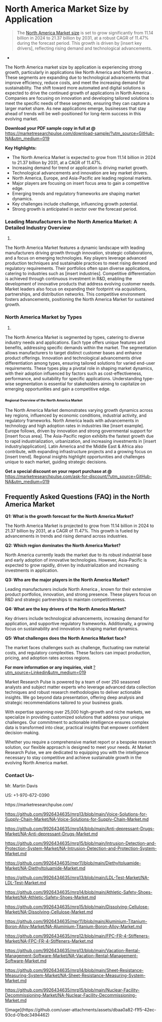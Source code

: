 <h1>North America  Market&nbsp;Size by Application</h1><blockquote><p>The <a href="https://marketresearchpulse.com/download-sample/?utm_source=GitHub-NA&amp;utm_medium=019">North America  Market size</a> is set to grow significantly from 11.14 billion in 2024 to 21.37 billion by 2031, at a robust CAGR of 11.47% during the forecast period. This growth is driven by [insert key drivers], reflecting rising demand and technological advancements.</p></blockquote><ul><li></li></ul><p>The North America  market size by application is experiencing strong growth, particularly in applications like North America  and North America . These segments are expanding due to technological advancements that improve efficiency, reduce costs, and meet the increasing demand for sustainability. The shift toward more automated and digital solutions is expected to drive the continued growth of applications in North America . Companies are focusing on innovation and developing tailored solutions to meet the specific needs of these segments, ensuring they can capture a larger market share. As new applications emerge, businesses that stay ahead of trends will be well-positioned for long-term success in this evolving market.</p><p><strong>Download your PDF sample copy in full at @ </strong><a href="https://marketresearchpulse.com/download-sample/?utm_source=GitHub-NA&amp;utm_medium=019">https://marketresearchpulse.com/download-sample/?utm_source=GitHub-NA&amp;utm_medium=019</a></p><p><strong>Key Highlights: </strong></p><ul><li>The North America  Market is expected to grow from 11.14 billion in 2024 to 21.37 billion by 2031, at a CAGR of 11.47%.</li><li>Increasing demand for trend or application is driving market growth.</li><li>Technological advancements and innovation are key market drivers.</li><li>North America, Europe, and Asia-Pacific are leading regional markets.</li><li>Major players are focusing on insert focus area to gain a competitive edge.</li><li>Emerging trends and regulatory frameworks are shaping market dynamics.</li><li>Key challenges include challenge, influencing growth potential.</li><li>Strong growth is anticipated in sector over the forecast period.</li></ul><h3>Leading Manufacturers in the North America  Market: A Detailed Industry Overview</h3><ol><li></li></ol><div class="flex max-w-full flex-col flex-grow"><div class="min-h-8 text-message flex w-full flex-col items-end gap-2 whitespace-normal break-words [.text-message+&amp;]:mt-5" dir="auto" data-message-author-role="assistant" data-message-id="fd8432e4-4910-450d-b182-61b7bfb0a01f" data-message-model-slug="gpt-4o"><div class="flex w-full flex-col gap-1 empty:hidden first:pt-[3px]"><div class="markdown prose w-full break-words dark:prose-invert light"><p>The North America  Market features a dynamic landscape with leading manufacturers driving growth through innovation, strategic collaborations, and a focus on emerging technologies. Key players leverage advanced production techniques and sustainable practices to meet rising demand and regulatory requirements. Their portfolios often span diverse applications, catering to industries such as [insert industries]. Competitive differentiation is achieved through continuous investment in R&amp;D, enabling the development of innovative products that address evolving customer needs. Market leaders also focus on expanding their footprint via acquisitions, partnerships, and distribution networks. This competitive environment fosters advancements, positioning the North America  Market for sustained growth.</p></div></div></div></div><h3>North America  Market by Types</h3><ol><li></li></ol><div class="flex max-w-full flex-col flex-grow"><div class="min-h-8 text-message flex w-full flex-col items-end gap-2 whitespace-normal break-words [.text-message+&amp;]:mt-5" dir="auto" data-message-author-role="assistant" data-message-id="084470be-0bb7-4664-bddf-5156b4f41249" data-message-model-slug="gpt-4o-mini"><div class="flex w-full flex-col gap-1 empty:hidden first:pt-[3px]"><div class="markdown prose w-full break-words dark:prose-invert light"><p>The North America  Market is segmented by types, catering to diverse industry needs and applications. Each type offers unique features and benefits, addressing specific demands within the market. The segmentation allows manufacturers to target distinct customer bases and enhance product offerings. Innovation and technological advancements drive differentiation among types, ensuring tailored solutions for varied end-user requirements. These types play a pivotal role in shaping market dynamics, with their adoption influenced by factors such as cost-effectiveness, performance, and suitability for specific applications. Understanding type-wise segmentation is essential for stakeholders aiming to capitalize on emerging opportunities and gain a competitive edge.</p></div></div></div></div><h3><span style="font-size: 11px;">Regional Overview of the North America  Market</span></h3><div class="flex max-w-full flex-col flex-grow"><div class="min-h-8 text-message flex w-full flex-col items-end gap-2 whitespace-normal break-words [.text-message+&amp;]:mt-5" dir="auto" data-message-author-role="assistant" data-message-id="e9038762-ce64-4e30-91c9-9bd413514231" data-message-model-slug="gpt-4o-mini"><div class="flex w-full flex-col gap-1 empty:hidden first:pt-[3px]"><div class="markdown prose w-full break-words dark:prose-invert light"><p>The North America  Market demonstrates varying growth dynamics across key regions, influenced by economic conditions, industrial activity, and regulatory frameworks. North America leads with advancements in technology and high adoption rates in industries like [insert example]. Europe follows, driven by innovation and strong governmental support for [insert focus area]. The Asia-Pacific region exhibits the fastest growth due to rapid industrialization, urbanization, and increasing investments in [insert industry/application]. Latin America and the Middle East &amp; Africa also contribute, with expanding infrastructure projects and a growing focus on [insert trend]. Regional insights highlight opportunities and challenges unique to each market, guiding strategic decisions.</p></div></div></div></div><p><strong>Get a special discount on your report purchase at @ </strong><a href="https://marketresearchpulse.com/ask-for-discount/?utm_source=GitHub-NA&amp;utm_medium=019">https://marketresearchpulse.com/ask-for-discount/?utm_source=GitHub-NA&amp;utm_medium=019</a></p><h2>Frequently Asked Questions (FAQ) in the North America  Market</h2><p><strong>Q1: What is the growth forecast for the North America  Market?</strong></p><p>The North America  Market is projected to grow from 11.14 billion in 2024 to 21.37 billion by 2031, at a CAGR of 11.47%. This growth is fueled by advancements in trends and rising demand across industries.</p><p><strong>Q2: Which region dominates the North America  Market?</strong></p><p>North America currently leads the market due to its robust industrial base and early adoption of innovative technologies. However, Asia-Pacific is expected to grow rapidly, driven by industrialization and increasing investments in application.</p><p><strong>Q3: Who are the major players in the North America  Market?</strong></p><p>Leading manufacturers include North America , known for their extensive product portfolios, innovation, and strong presence. These players focus on R&amp;D and strategic partnerships to maintain competitiveness.</p><p><strong>Q4: What are the key drivers of the North America  Market?</strong></p><p>Key drivers include technological advancements, increasing demand for application, and supportive regulatory frameworks. Additionally, a growing focus on sustainability and innovation is shaping market dynamics.</p><p><strong>Q5: What challenges does the North America  Market face?</strong></p><p>The market faces challenges such as challenge, fluctuating raw material costs, and regulatory complexities. These factors can impact production, pricing, and adoption rates across regions.</p><p><strong>For more information or any inquiries, visit&nbsp;</strong><a href="?utm_source=Linkedin&utm_medium=019">?utm_source=Linkedin&utm_medium=019</a></p><p>Market Research Pulse is powered by a team of over 250 seasoned analysts and subject matter experts who leverage advanced data collection techniques and robust research methodologies to deliver actionable insights. We go beyond data presentation, offering deep analysis and strategic recommendations tailored to your business goals.</p><p>With expertise spanning over 25,000 high-growth and niche markets, we specialize in providing customized solutions that address your unique challenges. Our commitment to actionable intelligence ensures complex data is transformed into clear, practical insights that empower confident decision-making.</p><p>Whether you require a comprehensive market report or a bespoke research solution, our flexible approach is designed to meet your needs. At Market Research Pulse, we are dedicated to equipping you with the intelligence necessary to stay competitive and achieve sustainable growth in the evolving North America  market.</p><h3><strong>Contact Us-</strong></h3><p>Mr. Martin Davis</p><p>US: +1-970-672-0390</p><p>https://marketresearchpulse.com/</p><p><a href="https://github.com/9926434635/mrp13/blob/main/Voice-Solutions-for-Supply-Chain-Market/NA-Voice-Solutions-for-Supply-Chain-Market.md">https://github.com/9926434635/mrp13/blob/main/Voice-Solutions-for-Supply-Chain-Market/NA-Voice-Solutions-for-Supply-Chain-Market.md</a></p><p><a href="https://github.com/9926434635/mrp14/blob/main/Anti-depressant-Drugs-Market/NA-Anti-depressant-Drugs-Market.md">https://github.com/9926434635/mrp14/blob/main/Anti-depressant-Drugs-Market/NA-Anti-depressant-Drugs-Market.md</a></p><p><a href="https://github.com/9926434635/mrp15/blob/main/Intrusion-Detection-and-Protection-System-Market/NA-Intrusion-Detection-and-Protection-System-Market.md">https://github.com/9926434635/mrp15/blob/main/Intrusion-Detection-and-Protection-System-Market/NA-Intrusion-Detection-and-Protection-System-Market.md</a></p><p><a href="https://github.com/9926434635/mpr11/blob/main/Diethyltoluamide-Market/NA-Diethyltoluamide-Market.md">https://github.com/9926434635/mpr11/blob/main/Diethyltoluamide-Market/NA-Diethyltoluamide-Market.md</a></p><p><a href="https://github.com/9926434635/mrp13/blob/main/LDL-Test-Market/NA-LDL-Test-Market.md">https://github.com/9926434635/mrp13/blob/main/LDL-Test-Market/NA-LDL-Test-Market.md</a></p><p><a href="https://github.com/9926434635/mrp14/blob/main/Athletic-Safety-Shoes-Market/NA-Athletic-Safety-Shoes-Market.md">https://github.com/9926434635/mrp14/blob/main/Athletic-Safety-Shoes-Market/NA-Athletic-Safety-Shoes-Market.md</a></p><p><a href="https://github.com/9926434635/mrp15/blob/main/Dissolving-Cellulose-Market/NA-Dissolving-Cellulose-Market.md">https://github.com/9926434635/mrp15/blob/main/Dissolving-Cellulose-Market/NA-Dissolving-Cellulose-Market.md</a></p><p><a href="https://github.com/9926434635/mpr11/blob/main/Aluminium-Titanium-Boron-Alloy-Market/NA-Aluminium-Titanium-Boron-Alloy-Market.md">https://github.com/9926434635/mpr11/blob/main/Aluminium-Titanium-Boron-Alloy-Market/NA-Aluminium-Titanium-Boron-Alloy-Market.md</a></p><p><a href="https://github.com/9926434635/mrp12/blob/main/FPC-FR-4-Stiffeners-Market/NA-FPC-FR-4-Stiffeners-Market.md">https://github.com/9926434635/mrp12/blob/main/FPC-FR-4-Stiffeners-Market/NA-FPC-FR-4-Stiffeners-Market.md</a></p><p><a href="https://github.com/9926434635/mrp13/blob/main/Vacation-Rental-Management-Software-Market/NA-Vacation-Rental-Management-Software-Market.md">https://github.com/9926434635/mrp13/blob/main/Vacation-Rental-Management-Software-Market/NA-Vacation-Rental-Management-Software-Market.md</a></p><p><a href="https://github.com/9926434635/mrp14/blob/main/Sheet-Resistance-Measuring-System-Market/NA-Sheet-Resistance-Measuring-System-Market.md">https://github.com/9926434635/mrp14/blob/main/Sheet-Resistance-Measuring-System-Market/NA-Sheet-Resistance-Measuring-System-Market.md</a></p><p><a href="https://github.com/9926434635/mrp15/blob/main/Nuclear-Facility-Decommissioning-Market/NA-Nuclear-Facility-Decommissioning-Market.md">https://github.com/9926434635/mrp15/blob/main/Nuclear-Facility-Decommissioning-Market/NA-Nuclear-Facility-Decommissioning-Market.md</a></p>
![image](https://github.com/user-attachments/assets/dbaa0a82-f1f5-42ec-93cd-01bdc3494462)

